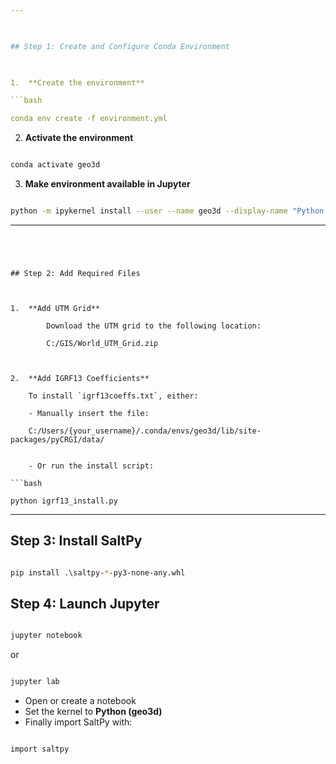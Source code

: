 ```yaml
---

  

## Step 1: Create and Configure Conda Environment

  

1.  **Create the environment**

```bash

conda env create -f environment.yml
```
  

2.  **Activate the environment**

```bash

conda activate geo3d
```
  

3. **Make environment available in Jupyter**

```bash

python -m ipykernel install --user --name geo3d --display-name "Python (geo3d)"
```
  

---
```


  

## Step 2: Add Required Files

  

1.  **Add UTM Grid**

		Download the UTM grid to the following location:

		C:/GIS/World_UTM_Grid.zip

  

2.  **Add IGRF13 Coefficients**

	To install `igrf13coeffs.txt`, either:
		
	- Manually insert the file:

	C:/Users/{your_username}/.conda/envs/geo3d/lib/site-packages/pyCRGI/data/
  

	- Or run the install script:

```bash

python igrf13_install.py
```

  

---


## Step 3: Install SaltPy

```bash

pip install .\saltpy-*-py3-none-any.whl
```

## Step 4: Launch Jupyter 

```bash

jupyter notebook
```
or

```bash

jupyter lab
```
- Open or create a notebook
- Set the kernel to **Python (geo3d)**
- Finally import SaltPy with:

```bash

import saltpy
```